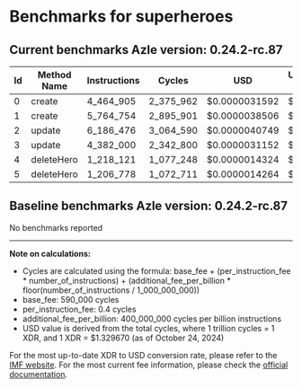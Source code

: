 # Benchmarks for superheroes

## Current benchmarks Azle version: 0.24.2-rc.87

| Id  | Method Name | Instructions | Cycles    | USD           | USD/Million Calls |
| --- | ----------- | ------------ | --------- | ------------- | ----------------- |
| 0   | create      | 4_464_905    | 2_375_962 | $0.0000031592 | $3.15             |
| 1   | create      | 5_764_754    | 2_895_901 | $0.0000038506 | $3.85             |
| 2   | update      | 6_186_476    | 3_064_590 | $0.0000040749 | $4.07             |
| 3   | update      | 4_382_000    | 2_342_800 | $0.0000031152 | $3.11             |
| 4   | deleteHero  | 1_218_121    | 1_077_248 | $0.0000014324 | $1.43             |
| 5   | deleteHero  | 1_206_778    | 1_072_711 | $0.0000014264 | $1.42             |

## Baseline benchmarks Azle version: 0.24.2-rc.87

No benchmarks reported

---

**Note on calculations:**

-   Cycles are calculated using the formula: base_fee + (per_instruction_fee \* number_of_instructions) + (additional_fee_per_billion \* floor(number_of_instructions / 1_000_000_000))
-   base_fee: 590_000 cycles
-   per_instruction_fee: 0.4 cycles
-   additional_fee_per_billion: 400_000_000 cycles per billion instructions
-   USD value is derived from the total cycles, where 1 trillion cycles = 1 XDR, and 1 XDR = $1.329670 (as of October 24, 2024)

For the most up-to-date XDR to USD conversion rate, please refer to the [IMF website](https://www.imf.org/external/np/fin/data/rms_sdrv.aspx).
For the most current fee information, please check the [official documentation](https://internetcomputer.org/docs/current/developer-docs/gas-cost#execution).
